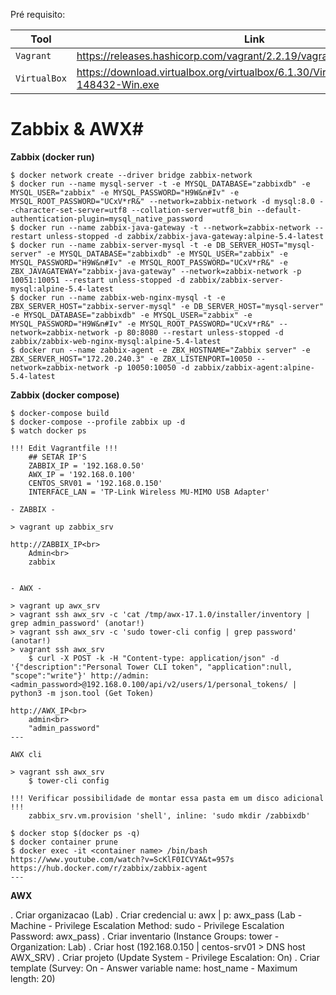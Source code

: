 Pré requisito:

|Tool    |Link|
|-------------|-----------|
|`Vagrant`| https://releases.hashicorp.com/vagrant/2.2.19/vagrant_2.2.19_x86_64.msi
|`VirtualBox`| https://download.virtualbox.org/virtualbox/6.1.30/VirtualBox-6.1.30-148432-Win.exe

# Zabbix & AWX#

**Zabbix (docker run)**

```
$ docker network create --driver bridge zabbix-network
$ docker run --name mysql-server -t -e MYSQL_DATABASE="zabbixdb" -e MYSQL_USER="zabbix" -e MYSQL_PASSWORD="H9W&n#Iv" -e MYSQL_ROOT_PASSWORD="UCxV*rR&" --network=zabbix-network -d mysql:8.0 --character-set-server=utf8 --collation-server=utf8_bin --default-authentication-plugin=mysql_native_password
$ docker run --name zabbix-java-gateway -t --network=zabbix-network --restart unless-stopped -d zabbix/zabbix-java-gateway:alpine-5.4-latest
$ docker run --name zabbix-server-mysql -t -e DB_SERVER_HOST="mysql-server" -e MYSQL_DATABASE="zabbixdb" -e MYSQL_USER="zabbix" -e MYSQL_PASSWORD="H9W&n#Iv" -e MYSQL_ROOT_PASSWORD="UCxV*rR&" -e ZBX_JAVAGATEWAY="zabbix-java-gateway" --network=zabbix-network -p 10051:10051 --restart unless-stopped -d zabbix/zabbix-server-mysql:alpine-5.4-latest
$ docker run --name zabbix-web-nginx-mysql -t -e ZBX_SERVER_HOST="zabbix-server-mysql" -e DB_SERVER_HOST="mysql-server" -e MYSQL_DATABASE="zabbixdb" -e MYSQL_USER="zabbix" -e MYSQL_PASSWORD="H9W&n#Iv" -e MYSQL_ROOT_PASSWORD="UCxV*rR&" --network=zabbix-network -p 80:8080 --restart unless-stopped -d zabbix/zabbix-web-nginx-mysql:alpine-5.4-latest
$ docker run --name zabbix-agent -e ZBX_HOSTNAME="Zabbix server" -e ZBX_SERVER_HOST="172.20.240.3" -e ZBX_LISTENPORT=10050 --network=zabbix-network -p 10050:10050 -d zabbix/zabbix-agent:alpine-5.4-latest
```


**Zabbix (docker compose)**

```
$ docker-compose build
$ docker-compose --profile zabbix up -d
$ watch docker ps
```

```
!!! Edit Vagrantfile !!!
    ## SETAR IP'S
    ZABBIX_IP = '192.168.0.50'
    AWX_IP = '192.168.0.100'
    CENTOS_SRV01 = '192.168.0.150'
    INTERFACE_LAN = 'TP-Link Wireless MU-MIMO USB Adapter'

- ZABBIX -

> vagrant up zabbix_srv

http://ZABBIX_IP<br>
    Admin<br>
    zabbix


- AWX -

> vagrant up awx_srv
> vagrant ssh awx_srv -c 'cat /tmp/awx-17.1.0/installer/inventory | grep admin_password' (anotar!)
> vagrant ssh awx_srv -c 'sudo tower-cli config | grep password' (anotar!)
> vagrant ssh awx_srv
    $ curl -X POST -k -H "Content-type: application/json" -d '{"description":"Personal Tower CLI token", "application":null, "scope":"write"}' http://admin:<admin_password>@192.168.0.100/api/v2/users/1/personal_tokens/ | python3 -m json.tool (Get Token)

http://AWX_IP<br>
    admin<br>
    "admin_password"
---

AWX cli

> vagrant ssh awx_srv
    $ tower-cli config

!!! Verificar possibilidade de montar essa pasta em um disco adicional !!!
    zabbix_srv.vm.provision 'shell', inline: 'sudo mkdir /zabbixdb'

$ docker stop $(docker ps -q)
$ docker container prune
$ docker exec -it <container name> /bin/bash
https://www.youtube.com/watch?v=ScKlF0ICVYA&t=957s
https://hub.docker.com/r/zabbix/zabbix-agent
---
```

**AWX**

. Criar organizacao (Lab)
. Criar credencial u: awx | p: awx_pass (Lab - Machine - Privilege Escalation Method: sudo - Privilege Escalation Password: awx_pass)
. Criar inventario (Instance Groups: tower - Organization: Lab)
. Criar host (192.168.0.150 | centos-srv01 > DNS host AWX_SRV)
. Criar projeto (Update System - Privilege Escalation: On)
. Criar template (Survey: On - Answer variable name: host_name - Maximum length: 20)
